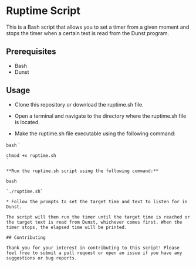 # Ruptime Script

This is a Bash script that allows you to set a timer from a given moment and stops the timer when a certain text is read from the Dunst program.

## Prerequisites

* Bash
* Dunst

## Usage

* Clone this repository or download the ruptime.sh file.

* Open a terminal and navigate to the directory where the ruptime.sh file is located.

* Make the ruptime.sh file executable using the following command:

`bash`
`
```
chmod +x ruptime.sh
`

**Run the ruptime.sh script using the following command:**

bash

`./ruptime.sh`

* Follow the prompts to set the target time and text to listen for in Dunst.

The script will then run the timer until the target time is reached or the target text is read from Dunst, whichever comes first. When the timer stops, the elapsed time will be printed.

## Contributing

Thank you for your interest in contributing to this script! Please feel free to submit a pull request or open an issue if you have any suggestions or bug reports.
